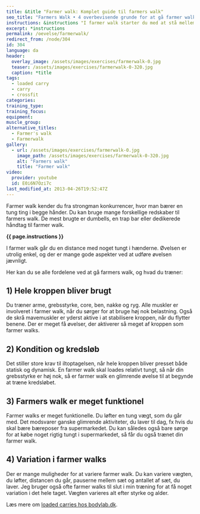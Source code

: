 ```yaml
---
title: &title "Farmer walk: Komplet guide til farmers walk"
seo_title: "Farmers Walk • 4 overbevisende grunde for at gå farmer walks »"
instructions: &instructions "I farmer walk starter du med at stå mellem vægtene. Tag vægtene i hver hånd og rejs dig op med ryggen ret og kig fremad. Gå med korte skridt og husk at trække vejret. Gå omkring 15-20 meter."
excerpt: *instructions
permalink: /oevelse/farmerwalk/
redirect_from: /node/304
id: 304
language: da
header:
  overlay_image: /assets/images/exercises/farmerwalk-0.jpg
  teaser: /assets/images/exercises/farmerwalk-0-320.jpg
  caption: *title
tags:
  - loaded carry
  - carry
  - crossfit
categories:
training_type: 
training_focus: 
equipment:
muscle_group:
alternative_titles:
  - Farmer's walk
  - Farmerwalk
gallery:
  - url: /assets/images/exercises/farmerwalk-0.jpg
    image_path: /assets/images/exercises/farmerwalk-0-320.jpg
    alt: "Farmers walk"
    title: "Farmer walk"
video:
  provider: youtube
  id: E0i6N7Ozi7c
last_modified_at: 2013-04-26T19:52:47Z
---
```


Farmer walk kender du fra strongman konkurrencer, hvor man bærer en tung ting i begge hånder. Du kan bruge mange forskellige redskaber til farmers walk. De mest brugte er dumbells, en trap bar eller dedikerede håndtag til farmer walk.

**{{ page.instructions }}**

I farmer walk går du en distance med noget tungt i hænderne. Øvelsen er utrolig enkel, og der er mange gode aspekter ved at udføre øvelsen jævnligt.

Her kan du se alle fordelene ved at gå farmers walk, og hvad du træner:

## 1) Hele kroppen bliver brugt

Du træner arme, grebsstyrke, core, ben, nakke og ryg. Alle muskler er involveret i farmer walk, når du sørger for at bruge høj nok belastning. Også de skrå mavemuskler er yderst aktive i at stabilisere kroppen, når du flytter benene. Der er meget få øvelser, der aktiverer så meget af kroppen som farmer walks.

## 2) Kondition og kredsløb

Det stiller store krav til iltoptagelsen, når hele kroppen bliver presset både statisk og dynamisk. En farmer walk skal loades relativt tungt, så når din grebsstyrke er høj nok, så er farmer walk en glimrende øvelse til at begynde at træne kredsløbet.

## 3) Farmers walk er meget funktionel

Farmer walks er meget funktionelle. Du løfter en tung vægt, som du går med. Det modsvarer ganske glimrende aktiviteter, du laver til dag, fx hvis du skal bære bæreposer fra supermarkedet. Du kan således også bare sørge for at købe noget rigtig tungt i supermarkedet, så får du også trænet din farmer walk.

## 4) Variation i farmer walks

Der er mange muligheder for at variere farmer walk. Du kan variere vægten, du løfter, distancen du går, pauserne mellem sæt og antallet af sæt, du laver. Jeg bruger også ofte farmer walks til slut i min træning for at få noget variation i det hele taget. Vægten varieres alt efter styrke og alder.

Læs mere om [loaded carries hos bodylab.dk](https://www.partner-ads.com/dk/klikbanner.php?partnerid=28187&bannerid=11522&htmlurl=https://www.bodylab.dk/shop/loaded-carries-2778c1.html).
